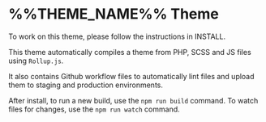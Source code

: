 # %%THEME_NAME%% Theme

To work on this theme, please follow the instructions in INSTALL.

This theme automatically compiles a theme from PHP, SCSS and JS files using `Rollup.js`.

It also contains Github workflow files to automatically lint files and upload them to staging and production environments.

After install, to run a new build, use the `npm run build` command.
To watch files for changes, use the `npm run watch` command.
